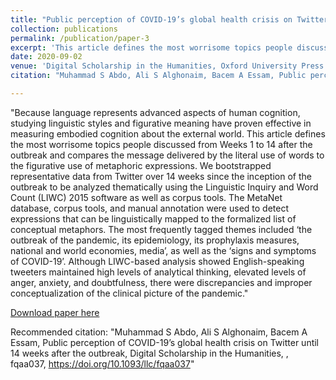 ```yaml
---
title: "Public perception of COVID-19’s global health crisis on Twitter until 14 weeks after the outbreak"
collection: publications
permalink: /publication/paper-3
excerpt: 'This article defines the most worrisome topics people discussed from Weeks 1 to 14 after the outbreak of Covid-19 and compares the message delivered by the literal use of words to the figurative use of metaphoric expressions'
date: 2020-09-02
venue: 'Digital Scholarship in the Humanities, Oxford University Press'
citation: "Muhammad S Abdo, Ali S Alghonaim, Bacem A Essam, Public perception of COVID-19’s global health crisis on Twitter until 14 weeks after the outbreak, Digital Scholarship in the Humanities, , fqaa037, https://doi.org/10.1093/llc/fqaa037"

---
```

"Because language represents advanced aspects of human cognition, studying linguistic styles and figurative meaning have proven effective in measuring embodied cognition about the external world. This article defines the most worrisome topics people discussed from Weeks 1 to 14 after the outbreak and compares the message delivered by the literal use of words to the figurative use of metaphoric expressions. We bootstrapped representative data from Twitter over 14 weeks since the inception of the outbreak to be analyzed thematically using the Linguistic Inquiry and Word Count (LIWC) 2015 software as well as corpus tools. The MetaNet database, corpus tools, and manual annotation were used to detect expressions that can be linguistically mapped to the formalized list of conceptual metaphors. The most frequently tagged themes included ‘the outbreak of the pandemic, its epidemiology, its prophylaxis measures, national and world economies, media’, as well as the ‘signs and symptoms of COVID-19’. Although LIWC-based analysis showed English-speaking tweeters maintained high levels of analytical thinking, elevated levels of anger, anxiety, and doubtfulness, there were discrepancies and improper conceptualization of the clinical picture of the pandemic."

[Download paper here](https://academic.oup.com/dsh/advance-article-pdf/doi/10.1093/llc/fqaa037/33706561/fqaa037.pdf)

Recommended citation: "Muhammad S Abdo, Ali S Alghonaim, Bacem A Essam, Public perception of COVID-19’s global health crisis on Twitter until 14 weeks after the outbreak, Digital Scholarship in the Humanities, , fqaa037, https://doi.org/10.1093/llc/fqaa037"
